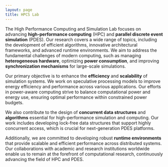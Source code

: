 ```yaml
---
layout: page
title: HPCS Lab
---
```


The High Performance Computing and Simulation Lab focuses on advancing **high-performance computing** (HPC) and **parallel discrete event simulation** (PDES). Our research covers a wide range of topics, including the development of efficient algorithms, innovative architectural frameworks, and advanced runtime environments. We aim to address the fundamental challenges of modern computing, such as managing **heterogeneous hardware**, optimizing **power consumption**, and improving **synchronization mechanisms** for large-scale simulations.

Our primary objective is to enhance the **efficiency** and **scalability** of simulation systems. We work on speculative processing models to improve energy efficiency and performance across various applications. Our efforts in power-aware computing strive to balance computational power and energy use, ensuring optimal performance within constrained power budgets.

We also contribute to the design of **concurrent data structures** and **algorithms** essential for high-performance simulation and computing. Our work includes developing lock-free data structures that support highly concurrent access, which is crucial for next-generation PDES platforms.

Additionally, we are committed to developing robust **runtime environments** that provide scalable and efficient performance across distributed systems. Our collaborations with academic and research institutions worldwide enable us to remain at the forefront of computational research, continuously advancing the field of HPC and PDES.